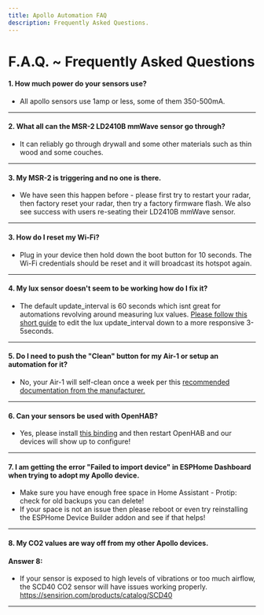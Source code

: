 ```yaml
---
title: Apollo Automation FAQ
description: Frequently Asked Questions.
---
```

# F.A.Q. ~ Frequently Asked Questions

#### 1\. How much power do your sensors use?

* All apollo sensors use 1amp or less, some of them 350-500mA.

---

#### 2\. What all can the MSR-2 LD2410B mmWave sensor go through?

* It can reliably go through drywall and some other materials such as thin wood and some couches.

---

#### 3\. My MSR-2 is triggering and no one is there.

* We have seen this happen before - please first try to restart your radar, then factory reset your radar, then try a factory firmware flash. We also see success with users re-seating their LD2410B mmWave sensor.

---

#### **3\. How do I reset my Wi-Fi?**

* Plug in your device then hold down the boot button for 10 seconds. The Wi-Fi credentials should be reset and it will broadcast its hotspot again.

---

#### **4\. My lux sensor doesn't seem to be working how do I fix it?**

* The default update\_interval is 60 seconds which isnt great for automations revolving around measuring lux values. [Please follow this short guide](https://wiki.apolloautomation.com/products/general/tutorials/how-to-edit-your-sensor's-lux-update-interval/ "How to Edit your lux sensor update interval") to edit the lux update\_interval down to a more responsive 3-5seconds.

---

#### **5\. Do I need to push the "Clean" button for my Air-1 or setup an automation for it?**

* No, your Air-1 will self-clean once a week per this [recommended documentation from the manufacturer.](https://sensirion.com/media/documents/6791EFA0/62A1F68F/Sensirion_Datasheet_Environmental_Node_SEN5x.pdf)

---

#### **6\. Can your sensors be used with OpenHAB?**

* Yes, please install [this binding](https://github.com/seime/openhab-esphome "OpenHAB-ESPHome") and then restart OpenHAB and our devices will show up to configure!

---

#### **7\. I am getting the error "Failed to import device" in ESPHome Dashboard when trying to adopt my Apollo device.**

* Make sure you have enough free space in Home Assistant - Protip: check for old backups you can delete!
* If your space is not an issue then please reboot or even try reinstalling the ESPHome Device Builder addon and see if that helps!

---

#### **8\. My CO2 values are way off from my other Apollo devices.**

#### **Answer 8:**

* If your sensor is exposed to high levels of vibrations or too much airflow, the SCD40 CO2 sensor will have issues working properly. https://sensirion.com/products/catalog/SCD40

---